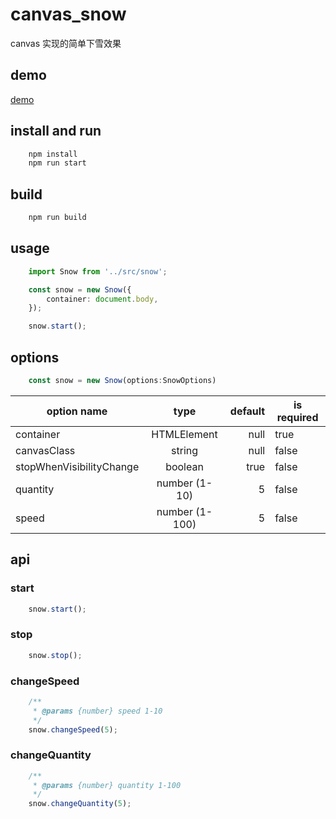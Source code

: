 # canvas_snow
canvas 实现的简单下雪效果


## demo

[demo](https://hzjjg.github.io/canvas_snow/dist/)

## install and run

```bash
    npm install
    npm run start
```

## build

```bash
    npm run build
```

## usage

``` typescript
    import Snow from '../src/snow';

    const snow = new Snow({
        container: document.body,
    });

    snow.start();
```

## options

``` typescript
    const snow = new Snow(options:SnowOptions)
```

| option name               | type          | default| is required |
| --------------------------|:-------------:| ------:|--------------|
| container                 | HTMLElement   | null   | true
| canvasClass               | string        | null   | false
| stopWhenVisibilityChange  | boolean       | true   | false
| quantity                  | number (1-10) | 5      | false   
| speed                     | number (1-100)| 5      | false       

## api

### start

```ts
    snow.start();
```
### stop

```ts
    snow.stop();
```

### changeSpeed


```ts
    /**
     * @params {number} speed 1-10
     */
    snow.changeSpeed(5);
```
### changeQuantity

```ts
    /**
     * @params {number} quantity 1-100
     */
    snow.changeQuantity(5);
```




